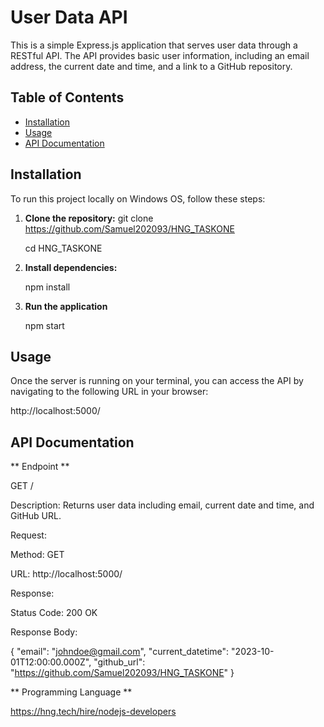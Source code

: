 # User Data API

This is a simple Express.js application that serves user data through a RESTful API. The API provides basic user information, including an email address, the current date and time, and a link to a GitHub repository.

## Table of Contents

- [Installation](#installation)
- [Usage](#usage)
- [API Documentation](#api-documentation)

## Installation

To run this project locally on Windows OS, follow these steps:

1. **Clone the repository:**
   git clone https://github.com/Samuel202093/HNG_TASKONE
   
   cd HNG_TASKONE

2.  **Install dependencies:**
   
    npm install

3. **Run the application**
   
   npm start

## Usage
Once the server is running on your terminal, you can access the API by navigating to the following URL in your browser:

http://localhost:5000/

## API Documentation 

  ** Endpoint **
  
   GET /

  Description: Returns user data including email, current date and time, and GitHub URL.

Request:

   Method: GET
   
   URL: http://localhost:5000/
  
Response:

 Status Code: 200 OK
 
Response Body:

{
    "email": "johndoe@gmail.com",
    "current_datetime": "2023-10-01T12:00:00.000Z",
    "github_url": "https://github.com/Samuel202093/HNG_TASKONE"
}

** Programming Language **

  https://hng.tech/hire/nodejs-developers
  
